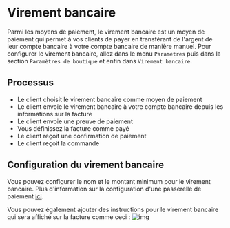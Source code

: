 # Virement bancaire
Parmi les moyens de paiement, le virement bancaire est un moyen de paiement qui permet à vos clients de payer en transférant de l'argent de leur compte bancaire à votre compte bancaire de manière manuel.
Pour configurer le virement bancaire, allez dans le menu `Paramètres` puis dans la section `Paramètres de boutique` et enfin dans `Virement bancaire`.
## Processus
- Le client choisit le virement bancaire comme moyen de paiement
- Le client envoie le virement bancaire à votre compte bancaire depuis les informations sur la facture
- Le client envoie une preuve de paiement
- Vous définissez la facture comme payé
- Le client reçoit une confirmation de paiement
- Le client reçoit la commande
## Configuration du virement bancaire
Vous pouvez configurer le nom et le montant minimum pour le virement bancaire.
Plus d'information sur la configuration d'une passerelle de paiement [ici](/payment_gateways).

Vous pouvez également ajouter des instructions pour le virement bancaire qui sera affiché sur la facture comme ceci : 
![img](/img/next_gen/settings/store/payment_gateways/bank_transfert/bank_transfert.png)
